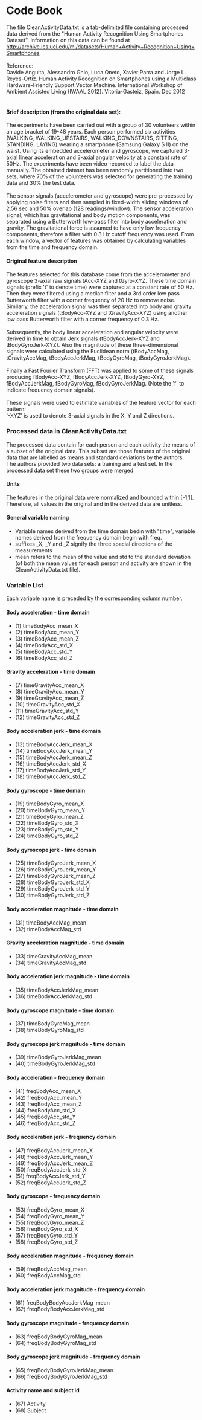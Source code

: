 # Code Book

The file CleanActivityData.txt is a tab-delimited file containing processed data derived from the
"Human Activity Recognition Using Smartphones Dataset".  Information on this data can be found at
http://archive.ics.uci.edu/ml/datasets/Human+Activity+Recognition+Using+Smartphones 
<br>
<br>
Reference:<br>
Davide Anguita, Alessandro Ghio, Luca Oneto, Xavier Parra and Jorge L. Reyes-Ortiz. Human Activity Recognition on Smartphones using a Multiclass Hardware-Friendly Support Vector Machine. International Workshop of Ambient Assisted Living (IWAAL 2012). Vitoria-Gasteiz, Spain. Dec 2012
<br>
<br>
#### Brief description (from the original data set):
The experiments have been carried out with a group of 30 volunteers within an age bracket of 19-48 years. Each person performed six activities (WALKING, WALKING_UPSTAIRS, WALKING_DOWNSTAIRS, SITTING, STANDING, LAYING) wearing a smartphone (Samsung Galaxy S II) on the waist. Using its embedded accelerometer and gyroscope, we captured 3-axial linear acceleration and 3-axial angular velocity at a constant rate of 50Hz. The experiments have been video-recorded to label the data manually. The obtained dataset has been randomly partitioned into two sets, where 70% of the volunteers was selected for generating the training data and 30% the test data. 
<br><br>
The sensor signals (accelerometer and gyroscope) were pre-processed by applying noise filters and then sampled in fixed-width sliding windows of 2.56 sec and 50% overlap (128 readings/window). The sensor acceleration signal, which has gravitational and body motion components, was separated using a Butterworth low-pass filter into body acceleration and gravity. The gravitational force is assumed to have only low frequency components, therefore a filter with 0.3 Hz cutoff frequency was used. From each window, a vector of features was obtained by calculating variables from the time and frequency domain.
#### Original feature description
The features selected for this database come from the accelerometer and gyroscope 3-axial raw signals tAcc-XYZ and tGyro-XYZ. These time domain signals (prefix 't' to denote time) were captured at a constant rate of 50 Hz. Then they were filtered using a median filter and a 3rd order low pass Butterworth filter with a corner frequency of 20 Hz to remove noise. Similarly, the acceleration signal was then separated into body and gravity acceleration signals (tBodyAcc-XYZ and tGravityAcc-XYZ) using another low pass Butterworth filter with a corner frequency of 0.3 Hz. 
<br><br>
Subsequently, the body linear acceleration and angular velocity were derived in time to obtain Jerk signals (tBodyAccJerk-XYZ and tBodyGyroJerk-XYZ). Also the magnitude of these three-dimensional signals were calculated using the Euclidean norm (tBodyAccMag, tGravityAccMag, tBodyAccJerkMag, tBodyGyroMag, tBodyGyroJerkMag). 
<br><br>
Finally a Fast Fourier Transform (FFT) was applied to some of these signals producing fBodyAcc-XYZ, fBodyAccJerk-XYZ, fBodyGyro-XYZ, fBodyAccJerkMag, fBodyGyroMag, fBodyGyroJerkMag. (Note the 'f' to indicate frequency domain signals). 
<br><br>
These signals were used to estimate variables of the feature vector for each pattern:  
'-XYZ' is used to denote 3-axial signals in the X, Y and Z directions.


### Processed data in CleanActivityData.txt
The processed data contain for each person and each activity the means of a subset of the original data. This subset are those features of the original data that are labelled as means and standard deviations by the authors.<br>
The authors provided two data sets: a training and a test set. In the processed data set these two groups were merged.
#### Units
The features in the original data were normalized and bounded within [-1,1]. Therefore, all values in the original and in the derived data are unitless.

#### General variable naming
* Variable names derived from the time domain bedin with "time", variable names derived from the frequency domain begin with freq.
* suffixes _X, _Y and _Z signify the three spacial directions of the measurements
* mean refers to the mean of the value and std to the standard deviation (of both the mean values for each person and activity are shown in the  CleanActivityData.txt file).

### Variable List
Each variable name is preceded by the corresponding column number.

#### Body acceleration - time domain
* (1) timeBodyAcc_mean_X
* (2) timeBodyAcc_mean_Y
* (3) timeBodyAcc_mean_Z
* (4) timeBodyAcc_std_X	
* (5) timeBodyAcc_std_Y
* (6) timeBodyAcc_std_Z

#### Gravity acceleration - time domain
* (7) timeGravityAcc_mean_X<br>
* (8) timeGravityAcc_mean_Y<br>
* (9) timeGravityAcc_mean_Z<br>
* (10) timeGravityAcc_std_X<br>
* (11) timeGravityAcc_std_Y<br>
* (12) timeGravityAcc_std_Z<br>

#### Body acceleration jerk - time domain
* (13) timeBodyAccJerk_mean_X
* (14) timeBodyAccJerk_mean_Y
* (15) timeBodyAccJerk_mean_Z
* (16) timeBodyAccJerk_std_X
* (17) timeBodyAccJerk_std_Y
* (18) timeBodyAccJerk_std_Z	

#### Body gyroscope - time domain
* (19) timeBodyGyro_mean_X
* (20) timeBodyGyro_mean_Y
* (21) timeBodyGyro_mean_Z	
* (22) timeBodyGyro_std_X	
* (23) timeBodyGyro_std_Y	
* (24) timeBodyGyro_std_Z	

#### Body gyroscope jerk - time domain
* (25) timeBodyGyroJerk_mean_X	
* (26) timeBodyGyroJerk_mean_Y	
* (27) timeBodyGyroJerk_mean_Z	
* (28) timeBodyGyroJerk_std_X	
* (29) timeBodyGyroJerk_std_Y	
* (30) timeBodyGyroJerk_std_Z	

#### Body acceleration magnitude - time domain
* (31) timeBodyAccMag_mean
* (32) timeBodyAccMag_std

#### Gravity acceleration magnitude - time domain
* (33) timeGravityAccMag_mean
* (34) timeGravityAccMag_std	

#### Body acceleration jerk magnitude - time domain
* (35) timeBodyAccJerkMag_mean	
* (36) timeBodyAccJerkMag_std	

#### Body gyroscope magnitude - time domain
* (37) timeBodyGyroMag_mean	
* (38) timeBodyGyroMag_std	

#### Body gyroscope jerk magnitude - time domain
* (39) timeBodyGyroJerkMag_mean
* (40) timeBodyGyroJerkMag_std	

#### Body acceleration - frequency domain
* (41) freqBodyAcc_mean_X
* (42) freqBodyAcc_mean_Y
* (43) freqBodyAcc_mean_Z
* (44) freqBodyAcc_std_X
* (45) freqBodyAcc_std_Y
* (46) freqBodyAcc_std_Z	

#### Body acceleration jerk - frequency domain
* (47) freqBodyAccJerk_mean_X
* (48) freqBodyAccJerk_mean_Y
* (49) freqBodyAccJerk_mean_Z
* (50) freqBodyAccJerk_std_X	
* (51) freqBodyAccJerk_std_Y
* (52) freqBodyAccJerk_std_Z

#### Body gyroscope - frequency domain
* (53) freqBodyGyro_mean_X	
* (54) freqBodyGyro_mean_Y	
* (55) freqBodyGyro_mean_Z	
* (56) freqBodyGyro_std_X	
* (57) freqBodyGyro_std_Y	
* (58) freqBodyGyro_std_Z	

#### Body acceleration magnitude - frequency domain
* (59) freqBodyAccMag_mean	
* (60) freqBodyAccMag_std	

#### Body acceleration jerk magnitude - frequency domain
* (61) freqBodyBodyAccJerkMag_mean	
* (62) freqBodyBodyAccJerkMag_std	

#### Body gyroscope magnitude - frequency domain
* (63) freqBodyBodyGyroMag_mean	
* (64) freqBodyBodyGyroMag_std	

#### Body gyroscope jerk magnitude - frequency domain
* (65) freqBodyBodyGyroJerkMag_mean	
* (66) freqBodyBodyGyroJerkMag_std	

#### Activity name and subject id
* (67) Activity	
* (68) Subject

